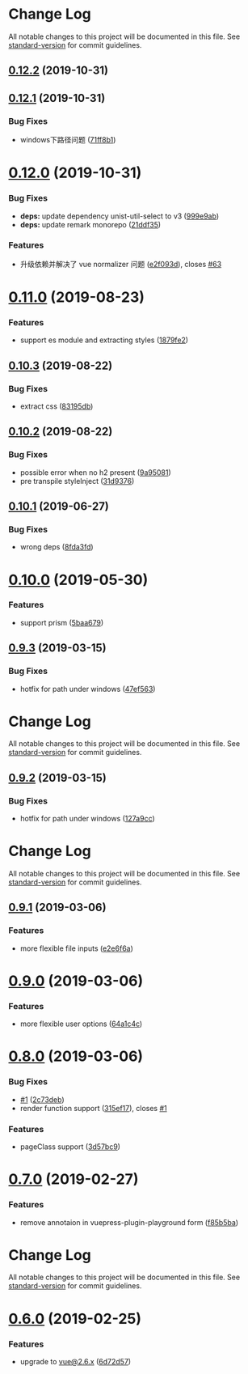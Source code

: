 # Change Log

All notable changes to this project will be documented in this file. See [standard-version](https://github.com/conventional-changelog/standard-version) for commit guidelines.

<a name="0.12.2"></a>
## [0.12.2](https://github.com/AngusFu/md2vue/compare/v0.12.1...v0.12.2) (2019-10-31)



<a name="0.12.1"></a>
## [0.12.1](https://github.com/AngusFu/md2vue/compare/v0.12.0...v0.12.1) (2019-10-31)


### Bug Fixes

* windows下路径问题 ([71ff8b1](https://github.com/AngusFu/md2vue/commit/71ff8b1))



<a name="0.12.0"></a>

# [0.12.0](https://github.com/AngusFu/md2vue/compare/v0.11.0...v0.12.0) (2019-10-31)

### Bug Fixes

- **deps:** update dependency unist-util-select to v3 ([999e9ab](https://github.com/AngusFu/md2vue/commit/999e9ab))
- **deps:** update remark monorepo ([21ddf35](https://github.com/AngusFu/md2vue/commit/21ddf35))

### Features

- 升级依赖并解决了 vue normalizer 问题 ([e2f093d](https://github.com/AngusFu/md2vue/commit/e2f093d)), closes [#63](https://github.com/AngusFu/md2vue/issues/63)

<a name="0.11.0"></a>

# [0.11.0](https://github.com/AngusFu/md2vue/compare/v0.10.3...v0.11.0) (2019-08-23)

### Features

- support es module and extracting styles ([1879fe2](https://github.com/AngusFu/md2vue/commit/1879fe2))

<a name="0.10.3"></a>

## [0.10.3](https://github.com/AngusFu/md2vue/compare/v0.10.2...v0.10.3) (2019-08-22)

### Bug Fixes

- extract css ([83195db](https://github.com/AngusFu/md2vue/commit/83195db))

<a name="0.10.2"></a>

## [0.10.2](https://github.com/AngusFu/md2vue/compare/v0.10.1...v0.10.2) (2019-08-22)

### Bug Fixes

- possible error when no h2 present ([9a95081](https://github.com/AngusFu/md2vue/commit/9a95081))
- pre transpile styleInject ([31d9376](https://github.com/AngusFu/md2vue/commit/31d9376))

<a name="0.10.1"></a>

## [0.10.1](https://github.com/AngusFu/md2vue/compare/v0.10.0...v0.10.1) (2019-06-27)

### Bug Fixes

- wrong deps ([8fda3fd](https://github.com/AngusFu/md2vue/commit/8fda3fd))

# [0.10.0](https://github.com/AngusFu/md2vue/compare/v0.9.3...v0.10.0) (2019-05-30)

### Features

- support prism ([5baa679](https://github.com/AngusFu/md2vue/commit/5baa679))

## [0.9.3](https://github.com/AngusFu/md2vue/compare/v0.9.1...v0.9.3) (2019-03-15)

### Bug Fixes

- hotfix for path under windows ([47ef563](https://github.com/AngusFu/md2vue/commit/47ef563))

# Change Log

All notable changes to this project will be documented in this file. See [standard-version](https://github.com/conventional-changelog/standard-version) for commit guidelines.

## [0.9.2](https://github.com/AngusFu/md2vue/compare/v0.9.1...v0.9.2) (2019-03-15)

### Bug Fixes

- hotfix for path under windows ([127a9cc](https://github.com/AngusFu/md2vue/commit/127a9cc))

# Change Log

All notable changes to this project will be documented in this file. See [standard-version](https://github.com/conventional-changelog/standard-version) for commit guidelines.

## [0.9.1](https://github.com/AngusFu/md2vue/compare/v0.9.0...v0.9.1) (2019-03-06)

### Features

- more flexible file inputs ([e2e6f6a](https://github.com/AngusFu/md2vue/commit/e2e6f6a))

# [0.9.0](https://github.com/AngusFu/md2vue/compare/v0.8.0...v0.9.0) (2019-03-06)

### Features

- more flexible user options ([64a1c4c](https://github.com/AngusFu/md2vue/commit/64a1c4c))

# [0.8.0](https://github.com/AngusFu/md2vue/compare/v0.7.0...v0.8.0) (2019-03-06)

### Bug Fixes

- [#1](https://github.com/AngusFu/md2vue/issues/1) ([2c73deb](https://github.com/AngusFu/md2vue/commit/2c73deb))
- render function support ([315ef17](https://github.com/AngusFu/md2vue/commit/315ef17)), closes [#1](https://github.com/AngusFu/md2vue/issues/1)

### Features

- pageClass support ([3d57bc9](https://github.com/AngusFu/md2vue/commit/3d57bc9))

# [0.7.0](https://github.com/AngusFu/md2vue/compare/v0.6.0...v0.7.0) (2019-02-27)

### Features

- remove annotaion in vuepress-plugin-playground form ([f85b5ba](https://github.com/AngusFu/md2vue/commit/f85b5ba))

# Change Log

All notable changes to this project will be documented in this file. See [standard-version](https://github.com/conventional-changelog/standard-version) for commit guidelines.

# [0.6.0](https://github.com/AngusFu/md2vue/compare/v0.5.3...v0.6.0) (2019-02-25)

### Features

- upgrade to vue@2.6.x ([6d72d57](https://github.com/AngusFu/md2vue/commit/6d72d57))
